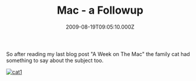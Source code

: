 ﻿---
coverImage: /images/fallback-post-header.png
date: "2009-08-19T09:05:10.000Z"
tags:
  - apple
  - opinion
  - review
title: Mac - a Followup
oldUrl: /photos-personal/mac-a-followup
---

So after reading my last blog post "A Week on The Mac" the family cat had something to say about the subject too.

<!-- more -->

[![cat1](https://www.mikecann.blog/wp-content/uploads/2009/08/cat1.jpg "cat1")](https://www.mikecann.blog/wp-content/uploads/2009/08/cat1.jpg)
